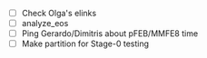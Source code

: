 - [ ] Check Olga's elinks
- [ ] analyze_eos
- [ ] Ping Gerardo/Dimitris about pFEB/MMFE8 time
- [ ] Make partition for Stage-0 testing
